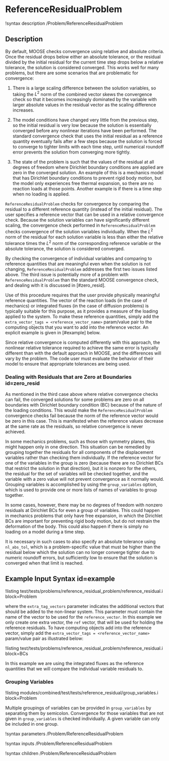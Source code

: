 # ReferenceResidualProblem

!syntax description /Problem/ReferenceResidualProblem

## Description

By default, MOOSE checks convergence using relative and absolute criteria. Once the residual drops
below either an absolute tolerance, or the residual divided by the initial residual for the current
time step drops below a relative tolerance, the solution is considered converged. This works well for
many problems, but there are some scenarios that are problematic for convergence:

1. There is a large scaling difference between the solution variables, so taking the $L^2$ norm of the
   combined vector skews the convergence check so that it becomes increasingly dominated by the variable
   with larger absolute values in the residual vector as the scaling difference increases.

1. The model conditions have changed very little from the previous step, so the initial residual is very
   low because the solution is essentially converged before any nonlinear iterations have been performed.
   The standard convergence check that uses the initial residual as a reference quantity eventually fails
   after a few steps because the solution is forced to converge to tighter limits with each time
   step, until numerical roundoff error prevents the solution from converging more tightly.

1. The state of the problem is such that the values of the residual at all degrees of freedom where
   Dirichlet boundary conditions are applied are zero in the converged solution. An example of this is a
   mechanics model that has Dirichlet boundary conditions to prevent rigid body motion, but the model
   only experiences free thermal expansion, so there are no reaction loads at those points. Another
   example is if there is a time step when no loading is applied.


`ReferenceResidualProblem` checks for convergence by comparing the residual to a different
reference quantity (instead of the initial residual). The user specifies a reference vector that can be used in
a relative convergence check. Because the solution variables can have significantly different
scaling, the convergence check performed in `ReferenceResidualProblem` checks convergence of the
solution variables individually. When the $L^2$ norm of the residual for each solution variable is
less than either the relative tolerance times the $L^2$ norm of the corresponding reference variable
or the absolute tolerance, the solution is considered converged.

By checking the convergence of individual variables and comparing to reference quantities that are
meaningful even when the solution is not changing, `ReferenceResidualProblem` addresses the first two
issues listed above. The third issue is potentially more of a problem with `ReferenceResidualProblem`
than the standard MOOSE convergence check, and dealing with
it is discussed in [#zero_resid].

Use of this procedure requires that the user provide physically meaningful reference quantities. The
vector of the reaction loads (in the case of mechanics) or integrated fluxes (in the case of
diffusion problems) is typically suitable for this purpose, as it provides a measure of the loading
applied to the system. To make these reference quantities, simply add the
`extra_vector_tags = <reference_vector_name>` param/value pair to the computing objects that you
want to add into the reference vector. An explicit example is given in [#example] below.

Since relative convergence is computed differently with this approach, the nonlinear relative
tolerance required to achieve the same error is typically different than with the default approach in
MOOSE, and the differences will vary by the problem. The code user must evaluate the behavior of
their model to ensure that appropriate tolerances are being used.

### Dealing with Residuals that are Zero at Boundaries id=zero_resid

As mentioned in the third case above where relative convergence checks can fail,
the converged solutions for some problems are zero on all boundaries with Dirichlet
boundary condition (BC) because of the nature of the loading conditions. This would
make the `ReferenceResidualProblem` convergence checks fail because the norm of the
reference vector would be zero in this case.  This is manifested when the reference
values decrease at the same rate as the residuals, so relative convergence is never
achieved.

In some mechanics problems, such as those with symmetry planes, this might happen
only in one direction. This situation can be remedied by grouping together the
residuals for all components of the displacement variables rather than checking
them individually. If the reference vector for one of the variables in the group
is zero (because there are no Dirichlet BCs that restrict the solution in that direction),
but it is nonzero for the others, the residual for the set of variables will
be checked together, and the variable with a zero value will not prevent
convergence as it normally would.  Grouping variables is accomplished by
using the `group_variables` option, which is used to provide one or more
lists of names of variables to group together.

In some cases, however, there may be no degrees of freedom with nonzero residuals
at Dirichlet BCs for even a group of variables.  This could happen in mechanics
problems that only have free expansion, in which the Dirichlet BCs are important
for preventing rigid body motion, but do not restrain the deformation of the body.
This could also happen if there is simply no loading on a model during a time step.

It is necessary in such cases to also specify an absolute tolerance using `nl_abs_tol`,
which is a problem-specific value that must be higher than the residual below which
the solution can no longer converge tighter due to numeric roundoff errors, but sufficiently
low to ensure that the solution is converged when that limit is reached.

## Example Input Syntax id=example

!listing test/tests/problems/reference_residual_problem/reference_residual.i block=Problem

where the `extra_tag_vectors` parameter indicates the additional vectors that should be added to the
non-linear system. This parameter must contain the name of the vector to be used for the
`reference_vector`. In this example we only create one extra vector, the `ref` vector, that will be
used for holding the reference residuals. To have computing objects add into the reference vector,
simply add the `extra_vector_tags = <reference_vector_name>` param/value pair as illustrated below:

!listing test/tests/problems/reference_residual_problem/reference_residual.i block=BCs

In this example we are using the integrated fluxes as the reference quantities that we will compare
the individual variable residuals to.

### Grouping Variables

!listing modules/combined/test/tests/reference_residual/group_variables.i block=Problem

Multiple groupings of variables can be provided in `group_variables` by separating them by  semicolon.
Convergence for those variables that are not given in `group_variables` is checked individually. A given variable can only be included in one group.

!syntax parameters /Problem/ReferenceResidualProblem

!syntax inputs /Problem/ReferenceResidualProblem

!syntax children /Problem/ReferenceResidualProblem
